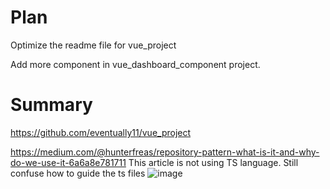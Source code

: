 # Plan 
Optimize the readme file for vue_project

Add more component in vue_dashboard_component project.

# Summary
https://github.com/eventually11/vue_project 



https://medium.com/@hunterfreas/repository-pattern-what-is-it-and-why-do-we-use-it-6a6a8e781711 
This article is not using TS language. Still confuse how to guide the ts files 
![image](https://github.com/user-attachments/assets/35a3d92a-dcd9-4185-856f-0bc0ef11256d)

